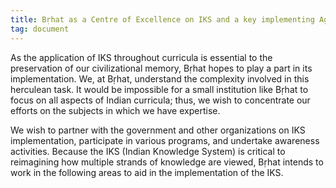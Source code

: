 ```yaml
---
title: Bṛhat as a Centre of Excellence on IKS and a key implementing Agency/Partner
tag: document
---
```


As the application of IKS throughout curricula is essential to the preservation of our civilizational memory, Bṛhat hopes to play a part in its implementation. We, at Bṛhat, understand the complexity involved in this herculean task. It would be impossible for a small institution like Bṛhat to focus on all aspects of Indian curricula; thus, we wish to concentrate our efforts on the subjects in which we have expertise. 

We wish to partner with the government and other organizations on IKS implementation, participate in various programs, and undertake awareness activities.  Because the IKS (Indian Knowledge System) is critical to reimagining how multiple strands of knowledge are viewed, Bṛhat intends to work in the following areas to aid in the implementation of the IKS.

